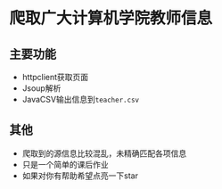 # 爬取广大计算机学院教师信息

## 主要功能

- httpclient获取页面
- Jsoup解析
- JavaCSV输出信息到`teacher.csv`

## 其他

- 爬取到的源信息比较混乱，未精确匹配各项信息
- 只是一个简单的课后作业
- 如果对你有帮助希望点亮一下star
